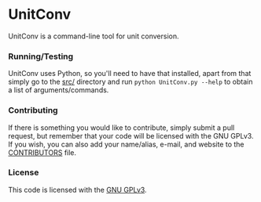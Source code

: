 UnitConv
========
UnitConv is a command-line tool for unit conversion.

### Running/Testing
UnitConv uses Python, so you'll need to have that installed, apart from that simply go to the [src/](/src/) directory and run `python UnitConv.py --help` to obtain a list of arguments/commands.

### Contributing
If there is something you would like to contribute, simply submit a pull request, but remember that your code will be licensed with the GNU GPLv3. If you wish, you can also add your name/alias, e-mail, and website to the [CONTRIBUTORS](/CONTRIBUTORS.md) file.

### License
This code is licensed with the [GNU GPLv3](/LICENSE).
